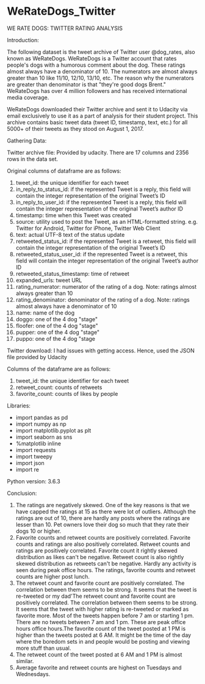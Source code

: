 # WeRateDogs_Twitter

WE RATE DOGS: TWITTER RATING ANALYSIS

Introduction:

The following dataset is the tweet archive of Twitter user @dog_rates, also known as WeRateDogs. WeRateDogs is a Twitter account that rates people's dogs with a humorous comment about the dog. These ratings almost always have a denominator of 10. The numerators are almost always greater than 10 like 11/10, 12/10, 13/10, etc. The reason why the numerators are greater than denominator is that "they're good dogs Brent." WeRateDogs has over 4 million followers and has received international media coverage.

WeRateDogs downloaded their Twitter archive and sent it to Udacity via email exclusively to use it as a part of analysis for their student project. This archive contains basic tweet data (tweet ID, timestamp, text, etc.) for all 5000+ of their tweets as they stood on August 1, 2017.

Gathering Data:

Twitter archive file: Provided by udacity. There are 17 columns and 2356 rows in the data set.

Original columns of dataframe are as follows:

1. tweet_id: the unique identifier for each tweet
2. in_reply_to_status_id: if the represented Tweet is a reply, this field will contain the integer representation of the original Tweet’s ID
3. in_reply_to_user_id: if the represented Tweet is a reply, this field will contain the integer representation of the original Tweet’s author ID
4. timestamp: time when this Tweet was created
5. source: utility used to post the Tweet, as an HTML-formatted string. e.g. Twitter for Android, Twitter for iPhone, Twitter Web Client
6. text: actual UTF-8 text of the status update
7. retweeted_status_id: if the represented Tweet is a retweet, this field will contain the integer representation of the original Tweet’s ID
8. retweeted_status_user_id: if the represented Tweet is a retweet, this field will contain the integer representation of the original Tweet’s author ID
9. retweeted_status_timestamp: time of retweet
10. expanded_urls: tweet URL
11. rating_numerator: numerator of the rating of a dog. Note: ratings almost always greater than 10
12. rating_denominator: denominator of the rating of a dog. Note: ratings almost always have a denominator of 10
13. name: name of the dog
14. doggo: one of the 4 dog "stage"
15. floofer: one of the 4 dog "stage"
16. pupper: one of the 4 dog "stage"
17. puppo: one of the 4 dog "stage

Twitter download: I had issues with getting access. Hence, used the JSON file provided by Udacity

Columns of the dataframe are as follows:
1. tweet_id: the unique identifier for each tweet
2. retweet_count: counts of retweets
3. favorite_count: counts of likes by people

Libraries:

- import pandas as pd
- import numpy as np
- import matplotlib.pyplot as plt
- import seaborn as sns
- %matplotlib inline
- import requests
- import tweepy 
- import json
- import re

Python version: 3.6.3

Conclusion:

1. The ratings are negatively skewed. One of the key reasons is that we have capped the ratings at 15 as there were lot of outliers. Although the ratings are out of 10, there are hardly any posts where the ratings are lesser than 10. Pet owners love their dog so much that they rate their dogs 10 or higher.
2. Favorite counts and retweet counts are positively correlated.
Favorite counts and ratings are also positively correlated.
Retweet counts and ratings are positively correlated.
Favorite count it rightly skewed distribution as likes can't be negative.
Retweet count is also rightly skewed distribution as retweets can't be negative.
Hardly any activity is seen during peak office hours. The ratings, favorite counts and retweet counts are higher post lunch.
3. The retweet count and favorite count are positively correlated. The correlation between them seems to be strong. It seems that the tweet is re-tweeted or my dad'The retweet count and favorite count are positively correlated. The correlation between them seems to be strong. It seems that the tweet with higher rating is re-tweeted or marked as favorite more.
Most of the tweets happen before 7 am or starting 1 pm. There are no tweets between 7 am and 1 pm. These are peak office hours office hours.The favorite count of the tweet posted at 1 PM is higher than the tweets posted at 6 AM. It might be the time of the day where the boredom sets in and people would be posting and viewing more stuff than usual.
4. The retweet count of the tweet posted at 6 AM and 1 PM is almost similar.
5. Average favorite and retweet counts are highest on Tuesdays and Wednesdays.
